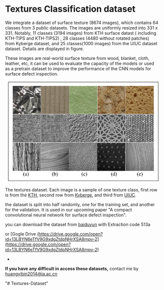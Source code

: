 # Textures Classification dataset #


We integrate a dataset of surface texture (8674 images), which contains 64 classes from 3 public datasets.  The images are uniformly resized into  331 x 331. Notably, 11 classes (3194 images) from   KTH surface datast ( including KTH-TIPS and KTH-TIPS2)  , 28 classes (4480 without rotated patches) from  Kyberge  dataset, and 25 classes(1000 images) from the  UIUC dataset  dataset. Details are displayed in figure. 

These images are real-world surface texture from wood, blanket, cloth, leather, etc, it can be used to evaluate the capacity of the  models or used as a pretrain dataset to improve the performance of the CNN models for surface defect inspection.

![](sample.png)


The textures dataset. Each image is a sample of one texture class, first row is from the [KTH](http://www.nada.kth.se/cvap/databases/kth-tips), second row from [Kyberge](http://www.cb.uu.se/~gustaf/texture/), and third from [UIUC](http://www-cvr.ai.uiuc.edu/ponce_grp/data/).


the dataset is split  into half randomly, one for the
training set, and another for the validation. It is used in our upcoming paper "A compact convolutional neural network for surface defect inspection".



you can download the dataset from [baiduyun](https://pan.baidu.com/s/1riU1BdYEFLNiXdQ3oOKUwg) with Extraction code 513a 


or [Gogle Drive (https://drive.google.com/open?id=13LBYN6eTfV9G9xdgZtdpNHrXSA8mpv-2](https://drive.google.com/open?id=13LBYN6eTfV9G9xdgZtdpNHrXSA8mpv-2)
 

-  

**If you have any difficult in access these datasets,** contact me by [huangyibin2014@ia.ac.cn](huangyibin2014@ia.ac.cn)













"# Textures-Dataset" 
